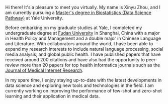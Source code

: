 Hi there! It's a pleasure to meet you virtually. My name is Xinyu Zhou, and I am currently pursuing a [Master's degree in Biostatistics (Data Science Pathway)](https://ysph.yale.edu/school-of-public-health/graduate-programs/masters-in-public-health/biostatistics/master-data-science-methods-pathway/) at Yale University.

Before embarking on my graduate studies at Yale, I completed my undergraduate degree at [Fudan University](https://en.wikipedia.org/wiki/Fudan_University) in Shanghai, China with a major in Health Policy and Management and a double major in Chinese Language and Literature. With collaborators around the world, I have been able to expand my research interests to include natural language processing, social media analysis, and global public health. I have published papers that have received around 200 citations and have also had the opportunity to peer-review more than 20 papers for top health informatics journals such as the [Journal of Medical Internet Research](https://www.jmir.org/).

In my spare time, I enjoy staying up-to-date with the latest developments in data science and exploring new tools and technologies in the field. I am currently working on improving the performance of few-shot and zero-shot learning and their application in medical data.

<!---
xinyuuzhou/xinyuuzhou is a ✨ special ✨ repository because its `README.md` (this file) appears on your GitHub profile.
You can click the Preview link to take a look at your changes.
--->
